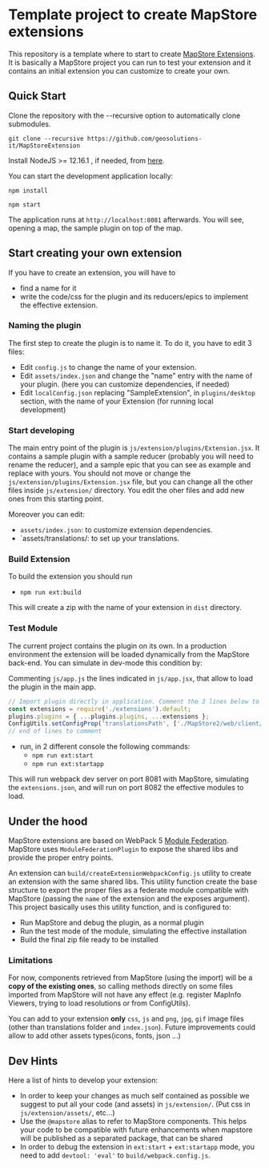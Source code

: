 # Template project to create MapStore extensions

This repository is a template where to start to create [MapStore Extensions](https://mapstore.readthedocs.io/en/latest/developer-guide/extensions/).
It is basically a MapStore project you can run to test your extension and it contains an initial extension you can customize to create your own.

## Quick Start

Clone the repository with the --recursive option to automatically clone submodules.

`git clone --recursive https://github.com/geosolutions-it/MapStoreExtension`

Install NodeJS >= 12.16.1 , if needed, from [here](https://nodejs.org/en/download/releases/).

You can start the development application locally:

`npm install`

`npm start`

The application runs at `http://localhost:8081` afterwards. You will see, opening a map, the sample plugin on top of the map.


## Start creating your own extension

If you have to create an extension, you will have to

- find a name for it
- write the code/css for the plugin and its reducers/epics to implement the effective extension.

### Naming the plugin

The first step to create the plugin is to name it. To do it, you have to edit 3 files:

- Edit `config.js` to change the name of your extension.
- Edit `assets/index.json` and change the "name" entry with the name of your plugin. (here you can customize dependencies, if needed)
- Edit `localConfig.json` replacing "SampleExtension", in `plugins/desktop` section, with the name of your Extension (for running local development)

### Start developing

The main entry point of the plugin is `js/extension/plugins/Extension.jsx`. It contains a sample plugin with a sample reducer (probably you will need to rename the reducer), and a sample epic that you can see as example and replace with yours.
You should not move or change the `js/extension/plugins/Extension.jsx` file, but you can change all the other files inside `js/extension/` directory. You edit the oher files and add new ones from this starting point.

Moreover you can edit:

- `assets/index.json`: to customize extension dependencies.
- `assets/translations/: to set up your translations.

### Build Extension

To build the extension you should run

- `npm run ext:build`

This will create a zip with the name of your extension in `dist` directory.


### Test Module

The current project contains the plugin on its own. In a production environment the extension will be loaded dynamically from the MapStore back-end.
You can simulate in dev-mode this condition by:

Commenting `js/app.js` the lines indicated in `js/app.jsx`, that allow to load the plugin in the main app.

```javascript
// Import plugin directly in application. Comment the 3 lines below to test the extension live.
const extensions = require('./extensions').default;
plugins.plugins = { ...plugins.plugins, ...extensions };
ConfigUtils.setConfigProp('translationsPath', ['./MapStore2/web/client/translations', './assets/translations']);
// end of lines to comment
```

- run, in 2 different console the following commands:
  - `npm run ext:start`
  - `npm run ext:startapp`

This will run webpack dev server on port 8081 with MapStore, simulating the `extensions.json`, and will run on port 8082 the effective modules to load.

## Under the hood

MapStore extensions are based on WebPack 5 [Module Federation](https://webpack.js.org/concepts/module-federation/).
MapStore uses `ModuleFederationPlugin` to expose the shared libs and provide the proper entry points.

An extension can `build/createExtensionWebpackConfig.js` utility to create an extension with the same shared libs.
This utility function create the base structure to export the proper files as a federate module compatible with MapStore (passing the `name` of the extension and the exposes argument).
This project basically uses this utility function, and is configured to:

- Run MapStore and debug the plugin, as a normal plugin
- Run the test mode of the module, simulating the effective installation
- Build the final zip file ready to be installed

### Limitations

For now, components retrieved from MapStore (using the import) will be a **copy of the existing ones**, so calling methods directly on some files imported from MapStore will not have any effect (e.g. register MapInfo Viewers, trying to load resolutions or from ConfigUtils). 

You can add to your extension **only** `css`, `js` and `png`, `jpg`, `gif` image files (other than translations folder and `index.json`). Future improvements could allow to add other assets types(icons, fonts, json ...)

## Dev Hints

Here a list of hints to develop your extension:

- In order to keep your changes as much self contained as possible we suggest to put all your code (and assets) in `js/extension/`. (Put css in `js/extension/assets/`, etc...)
- Use the `@mapstore` alias to refer to MapStore components. This helps your code to be compatible with future enhancements when mapstore will be published as a separated package, that can be shared
- In order to debug the extension in `ext:start` + `ext:startapp` mode, you need to add `devtool: 'eval'` to `build/webpack.config.js`. 




